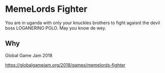 # MemeLords Fighter

You are in uganda with only your knuckles brothers to fight agaisnt the devil boss LOGANERINO POLO. May you know de wey.

## Why

Global Game Jam 2018

https://globalgamejam.org/2018/games/memelords-fighter
